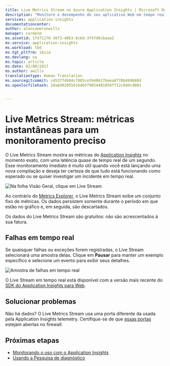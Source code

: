 ```yaml
---
title: Live Metrics Stream no Azure Application Insights | Microsoft Docs
description: "Monitore o desempenho do seu aplicativo Web em tempo real a fim de observar os efeitos de uma versão ou outra alteração."
services: application-insights
documentationcenter: 
author: alancameronwills
manager: carmonm
ms.assetid: 1f471176-38f3-40b3-bc6d-3f47d0cbaaa2
ms.service: application-insights
ms.workload: tbd
ms.tgt_pltfrm: ibiza
ms.devlang: na
ms.topic: article
ms.date: 02/08/2017
ms.author: awills
translationtype: Human Translation
ms.sourcegitcommit: c453774b04c7005ce5948617beea8770b499b88d
ms.openlocfilehash: 2da6d02055616db5f9854481054ff12c69dc4801


---
```


# <a name="live-metrics-stream-instant-metrics-for-close-monitoring"></a>Live Metrics Stream: métricas instantâneas para um monitoramento preciso
O Live Metrics Stream mostra as métricas do [Application Insights](app-insights-overview.md) no momento exato, com uma latência quase de tempo real de um segundo. Esse monitoramento imediato é muito útil quando você está lançando uma nova compilação e deseja ter certeza de que tudo está funcionando como esperado ou se quiser investigar um incidente em tempo real.

![Na folha Visão Geral, clique em Live Stream](./media/app-insights-live-stream/live-stream.png)

Ao contrário do [Metrics Explorer](app-insights-metrics-explorer.md), o Live Metrics Stream exibe um conjunto fixo de métricas. Os dados persistem somente durante o período em que estão no gráfico e, em seguida, são descartados.

Os dados do Live Metrics Stream são gratuitos: não são acrescentados à sua fatura.

## <a name="live-failures"></a>Falhas em tempo real

Se quaisquer falhas ou exceções forem registradas, o Live Stream selecionará uma amostra delas. Clique em **Pausar** para manter um exemplo específico e selecione um evento para exibir seus detalhes.

![Amostra de falhas em tempo real](./media/app-insights-live-stream/live-stream-failures.png)


O Live Stream em tempo real está disponível com a versão mais recente do [SDK do Application Insights para Web](https://www.nuget.org/packages/Microsoft.ApplicationInsights.Web/).



## <a name="troubleshooting"></a>Solucionar problemas

Não há dados? O Live Metrics Stream usa uma porta diferente da usada pela Application Insights telemetry. Certifique-se de que [essas portas](app-insights-ip-addresses.md) estejam abertas no firewall.



## <a name="next-steps"></a>Próximas etapas
* [Monitorando o uso com o Application Insights](app-insights-overview-usage.md)
* [Usando a Pesquisa de diagnóstico](app-insights-diagnostic-search.md)




<!--HONumber=Feb17_HO2-->


